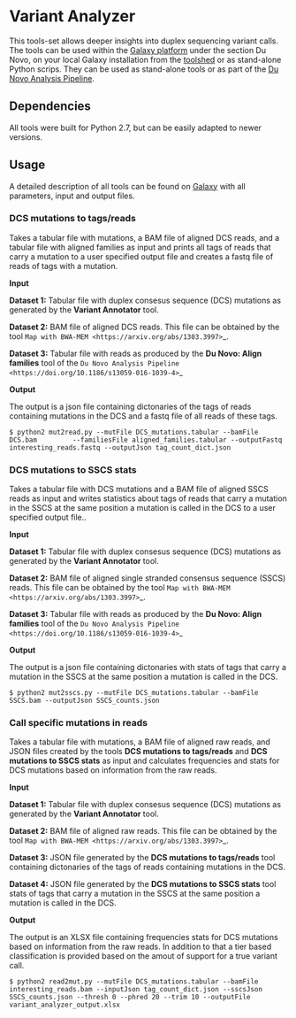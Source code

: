 # Variant Analyzer

This tools-set allows deeper insights into duplex sequencing variant calls. The tools can be used within the [Galaxy platform](http://usegalaxy.org) under the section Du Novo, on your local Galaxy installation from the [toolshed](https://toolshed.g2.bx.psu.edu/view/iuc/variant_analyzer) or as stand-alone Python scrips. They can be used as stand-alone tools or as part of the [Du Novo Analysis Pipeline](https://genomebiology.biomedcentral.com/articles/10.1186/s13059-016-1039-4).

## Dependencies
All tools were built for Python 2.7, but can be easily adapted to newer versions.

## Usage
A detailed description of all tools can be found on [Galaxy](http://usegalaxy.org) with all parameters, input and output files.

### DCS mutations to tags/reads
Takes a tabular file with mutations, a BAM file of aligned DCS reads, and a 
tabular file with aligned families as input and prints all tags of reads that 
carry a mutation to a user specified output file and creates a fastq file of 
reads of tags with a mutation.

**Input** 

**Dataset 1:** Tabular file with duplex consesus sequence (DCS) mutations as 
generated by the **Variant Annotator** tool.

**Dataset 2:** BAM file of aligned DCS reads. This file can be obtained by the 
tool `Map with BWA-MEM <https://arxiv.org/abs/1303.3997>`_.

**Dataset 3:** Tabular file with reads as produced by the 
**Du Novo: Align families** tool of the `Du Novo Analysis Pipeline 
<https://doi.org/10.1186/s13059-016-1039-4>`_

**Output**

The output is a json file containing dictonaries of the tags of reads containing mutations 
in the DCS and a fastq file of all reads of these tags.

`$ python2 mut2read.py --mutFile DCS_mutations.tabular --bamFile DCS.bam         --familiesFile aligned_families.tabular --outputFastq interesting_reads.fastq --outputJson tag_count_dict.json`

### DCS mutations to SSCS stats
Takes a tabular file with DCS mutations and a BAM file of aligned SSCS reads 
as input and writes statistics about tags of reads that carry a mutation in the 
SSCS at the same position a mutation is called in the DCS to a user specified output file..

**Input** 

**Dataset 1:** Tabular file with duplex consesus sequence (DCS) mutations as 
generated by the **Variant Annotator** tool.

**Dataset 2:** BAM file of aligned single stranded consensus sequence (SSCS) 
reads. This file can be obtained by the tool `Map with BWA-MEM 
<https://arxiv.org/abs/1303.3997>`_.

**Dataset 3:** Tabular file with reads as produced by the 
**Du Novo: Align families** tool of the `Du Novo Analysis Pipeline 
<https://doi.org/10.1186/s13059-016-1039-4>`_

**Output**

The output is a json file containing dictonaries with stats of tags that carry a mutation in the SSCS 
at the same position a mutation is called in the DCS.

`$ python2 mut2sscs.py --mutFile DCS_mutations.tabular --bamFile SSCS.bam --outputJson SSCS_counts.json`

### Call specific mutations in reads
Takes a tabular file with mutations, a BAM file of aligned raw reads, and JSON files 
created by the tools **DCS mutations to tags/reads** and **DCS mutations to SSCS stats** 
as input and calculates frequencies and stats for DCS mutations based on information 
from the raw reads.

**Input** 

**Dataset 1:** Tabular file with duplex consesus sequence (DCS) mutations as 
generated by the **Variant Annotator** tool.

**Dataset 2:** BAM file of aligned raw reads. This file can be obtained by the 
tool `Map with BWA-MEM <https://arxiv.org/abs/1303.3997>`_.

**Dataset 3:** JSON file generated by the **DCS mutations to tags/reads** tool 
containing dictonaries of the tags of reads containing mutations 
in the DCS.

**Dataset 4:** JSON file generated by the **DCS mutations to SSCS stats** tool 
stats of tags that carry a mutation in the SSCS at the same position a mutation 
is called in the DCS.

**Output**

The output is an XLSX file containing frequencies stats for DCS mutations based 
on information from the raw reads. In addition to that a tier based 
classification is provided based on the amout of support for a true variant call.

`$ python2 read2mut.py --mutFile DCS_mutations.tabular --bamFile interesting_reads.bam --inputJson tag_count_dict.json --sscsJson SSCS_counts.json --thresh 0 --phred 20 --trim 10 --outputFile variant_analyzer_output.xlsx`

